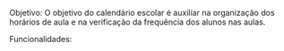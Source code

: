 Objetivo: O objetivo do calendário escolar é auxiliar na organização dos horários de aula e na verificação da frequência dos alunos nas aulas. 

Funcionalidades:
